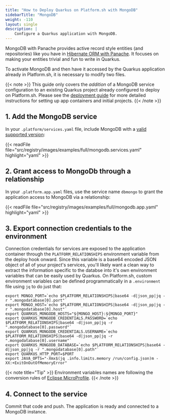 ```yaml
---
title: "How to Deploy Quarkus on Platform.sh with MongoDB"
sidebarTitle: "MongoDB"
weight: -110
layout: single
description: |
    Configure a Quarkus application with MongoDB.
---
```


MongoDB with Panache provides active record style entities (and repositories) like you have in [Hibernate ORM with Panache](https://quarkus.io/guides/hibernate-orm-panache). It focuses on making your entities trivial and fun to write in Quarkus.

To activate MongoDB and then have it accessed by the Quarkus application already in Platform.sh, it is necessary to modify two files. 

{{< note >}}
This guide only covers the *addition* of a MongoDB service configuration to an existing Quarkus project already configured to deploy on Platform.sh. Please see the [deployment guide](/guides/quarkus/deploy/_index.md) for more detailed instructions for setting up app containers and initial projects. 
{{< /note >}}

## 1. Add the MongoDB service

In your `.platform/services.yaml` file, include MongoDB with a [valid supported version](/configuration/services/mongodb.md):

{{< readFile file="src/registry/images/examples/full/mongodb.services.yaml" highlight="yaml" >}}

## 2. Grant access to MongoDb through a relationship

In your `.platform.app.yaml` files, use the service name `dbmongo` to grant the application access to MongoDB via a relationship:

{{< readFile file="src/registry/images/examples/full/mongodb.app.yaml" highlight="yaml" >}}

## 3. Export connection credentials to the environment

Connection credentials for services are exposed to the application container through the `PLATFORM_RELATIONSHIPS` environment variable from the deploy hook onward. Since this variable is a base64 encoded JSON object of all of your project's services, you'll likely want a clean way to extract the information specific to the databse into it's own environment variables that can be easily used by Quarkus. On Platform.sh, custom environment variables can be defined programmatically in a `.environment` file using `jq` to do just that:

```text
export MONGO_PORT=`echo $PLATFORM_RELATIONSHIPS|base64 -d|json_pp|jq -r ".mongodatabase[0].port"`
export MONGO_HOST=`echo $PLATFORM_RELATIONSHIPS|base64 -d|json_pp|jq -r ".mongodatabase[0].host"`
export QUARKUS_MONGODB_HOSTS="${MONGO_HOST}:${MONGO_PORT}"
export QUARKUS_MONGODB_CREDENTIALS.PASSWORD=`echo $PLATFORM_RELATIONSHIPS|base64 -d|json_pp|jq -r ".mongodatabase[0].password"`
export QUARKUS_MONGODB_CREDENTIALS.USERNAME=`echo $PLATFORM_RELATIONSHIPS|base64 -d|json_pp|jq -r ".mongodatabase[0].username"`
export QUARKUS_MONGODB_DATABASE=`echo $PLATFORM_RELATIONSHIPS|base64 -d|json_pp|jq -r ".mongodatabase[0].path"`
export QUARKUS_HTTP_PORT=$PORT
export JAVA_OPTS="-Xmx$(jq .info.limits.memory /run/config.json)m -XX:+ExitOnOutOfMemoryError"
```

{{< note title="Tip" >}}
Environment variables names are following the conversion rules of [Eclipse MicroProfile](https://github.com/eclipse/microprofile-config/blob/master/spec/src/main/asciidoc/configsources.asciidoc#default-configsources).
{{< /note >}}

## 4. Connect to the service

Commit that code and push. The application is ready and connected to a MongoDB instance.
